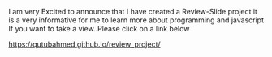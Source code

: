 I am very Excited to announce that I have created a Review-Slide project
it is a very informative for me to learn more about programming and javascript
If you want to take a view..Please click on a link below


https://qutubahmed.github.io/review_project/

